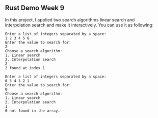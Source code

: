 ## Rust Demo Week 9

In this project, I applied two search algorithms linear search and interpolation search and make it interactively. You can use it as following:

```
Enter a list of integers separated by a space:
1 2 3 4 5 6
Enter the value to search for:
2
Choose a search algorithm:
1. Linear search
2. Interpolation search
2
2 found at index 1
```

```
Enter a list of integers separated by a space:
6 5 4 3 2 1
Enter the value to search for:
0
Choose a search algorithm:
1. Linear search
2. Interpolation search
1
0 not found in the array.
```

